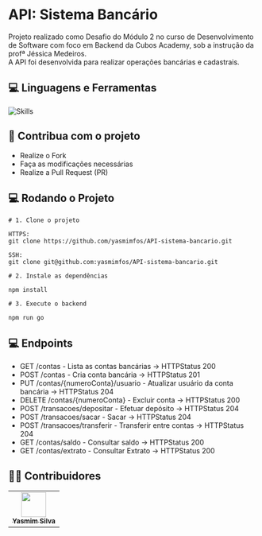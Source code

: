# API: Sistema Bancário

  <p align="left">
  Projeto realizado como Desafio do Módulo 2 no curso de Desenvolvimento de Software com foco em Backend da Cubos Academy, sob a instrução da profª Jéssica Medeiros. <br>
  A API foi desenvolvida para realizar operações bancárias e cadastrais.
  </p>

## :computer: Linguagens e Ferramentas

![Skills](https://skillicons.dev/icons?i=nodejs,js,express)

## :triangular_flag_on_post: Contribua com o projeto

- Realize o Fork
- Faça as modificações necessárias
- Realize a Pull Request (PR)

## :computer: Rodando o Projeto

```shell
# 1. Clone o projeto

HTTPS:
git clone https://github.com/yasmimfos/API-sistema-bancario.git

SSH:
git clone git@github.com:yasmimfos/API-sistema-bancario.git

# 2. Instale as dependências

npm install

# 3. Execute o backend

npm run go

```

## :computer: Endpoints

- GET /contas - Lista as contas bancárias -> HTTPStatus 200
- POST /contas - Cria conta bancária -> HTTPStatus 201
- PUT /contas/{numeroConta}/usuario - Atualizar usuário da conta bancária -> HTTPStatus 204
- DELETE /contas/{numeroConta} - Excluir conta -> HTTPStatus 200
- POST /transacoes/depositar - Efetuar depósito -> HTTPStatus 204
- POST /transacoes/sacar - Sacar -> HTTPStatus 204
- POST /transacoes/transferir - Transferir entre contas -> HTTPStatus 204
- GET /contas/saldo - Consultar saldo -> HTTPStatus 200
- GET /contas/extrato - Consultar Extrato -> HTTPStatus 200

## :technologist: Contribuidores

<table>
  <tr>
    <td align="center"><a href="https://github.com/yasmimfos"><img src="https://avatars.githubusercontent.com/u/139164469?v=4" width="50px;" alt=""/><br /><sub><b>Yasmim Silva</b></sub></a><br /></td>
